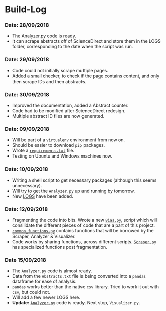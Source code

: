 # Build-Log

### Date: 28/09/2018
- The Analyzer.py code is ready.
- It can scrape abstracts off of ScienceDirect and store them in the LOGS folder, corresponding to the date when the
script was run.

### Date: 29/09/2018
- Code could not initially scrape multiple pages.
- Added a small checker, to check if the page contains content, and only then scrape IDs and then abstracts.

### Date: 30/09/2018
- Improved the documentation, added a Abstract counter.
- Code had to be modified after ScienceDirect redesign.
- Multiple abstract ID files are now generated.

### Date: 09/09/2018
- Will be part of a ```virtualenv``` environment from now on.
- Should be easier to download ```pip``` packages.
- Wrote a <a title="Packages required" href="https://github.com/SarthakJShetty/Bias/master/requirements.txt">```requirements.txt```</a> file.
- Testing on Ubuntu and Windows machines now.

### Date: 10/09/2018
- Writing a shell script to get necessary packages (although this seems unnecessary).
- Will try to get the ```Analyzer.py``` up and running by tomorrow.
- New <a title="LOGs" href="https://github.com/SarthakJShetty/Bias/master/LOGS">LOGS</a> have been added.

### Date: 12/09/2018
- Fragmenting the code into bits. Wrote a new <a title="Bias.py" href="https://github/SarthakJShetty/Bias/master/Bias.py" target="_blank">```Bias.py```</a>, script which will consilidate the different pieces of code that are a part of this project.
- <a title="pre_processing.py" href="https://github/SarthakJShetty/Bias/master/common_functions.py" target="_blank">```common_functions.py```</a> contains functions that will be borrowed by the Scraper, Analyzer & Visualizer.
- Code works by sharing functions, across different scripts. <a title="Scraper.py" href="https://github/SarthakJShetty/Bias/master/Scraper.py">```Scraper.py```</a> has specialized functions post fragmentation.

### Date 15/09/2018
- The ```Analyzer.py``` code is almost ready.
- Data from the ```Abstracts.txt``` file is being converted into a ```pandas``` dataframe for ease of analysis.
- ```pandas``` works better than the native ```csv``` library. Tried to work it out with ```csv```, but could not.
- Will add a few newer LOGS here.
- <strong>Update:</strong> <a title="Analyzer" href="https://github.com/SarthakJShetty/Bias/master/Analyzer.py">```Analyzer.py```</a> code is ready. Next stop, ```Visualizer.py```.